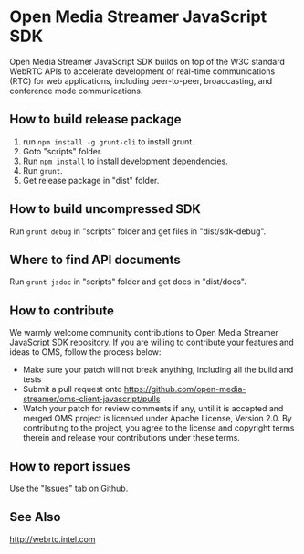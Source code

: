 # Open Media Streamer JavaScript SDK

Open Media Streamer JavaScript SDK builds on top of the W3C standard WebRTC APIs to accelerate development of real-time communications (RTC) for web applications, including peer-to-peer, broadcasting, and conference mode communications.

## How to build release package
1. run `npm install -g grunt-cli` to install grunt.
2. Goto "scripts" folder.
3. Run `npm install` to install development dependencies.
4. Run `grunt`.
5. Get release package in "dist" folder.

## How to build uncompressed SDK
Run `grunt debug` in "scripts" folder and get files in "dist/sdk-debug".

## Where to find API documents
Run `grunt jsdoc` in "scripts" folder and get docs in "dist/docs".

## How to contribute
We warmly welcome community contributions to Open Media Streamer JavaScript SDK repository. If you are willing to contribute your features and ideas to OMS, follow the process below:
- Make sure your patch will not break anything, including all the build and tests
- Submit a pull request onto https://github.com/open-media-streamer/oms-client-javascript/pulls
- Watch your patch for review comments if any, until it is accepted and merged
OMS project is licensed under Apache License, Version 2.0. By contributing to the project, you agree to the license and copyright terms therein and release your contributions under these terms.

## How to report issues
Use the "Issues" tab on Github.

## See Also
http://webrtc.intel.com